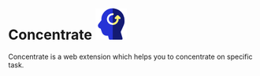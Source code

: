 # Concentrate ![alt text](https://github.com/PatrickPrakash/Concentrate/blob/master/icons/remember-64.png)

Concentrate is a web extension which helps you to concentrate on specific task.



